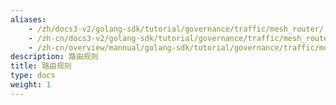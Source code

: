 ```yaml
---
aliases:
    - /zh/docs3-v2/golang-sdk/tutorial/governance/traffic/mesh_router/
    - /zh-cn/docs3-v2/golang-sdk/tutorial/governance/traffic/mesh_router/
    - /zh-cn/overview/mannual/golang-sdk/tutorial/governance/traffic/mesh_router/
description: 路由规则
title: 路由规则
type: docs
weight: 1
---
```


